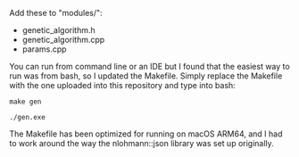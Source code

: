 Add these to "modules/":

- genetic_algorithm.h
- genetic_algorithm.cpp
- params.cpp

You can run from command line or an IDE but I found that the easiest way to run was from bash, so I updated the Makefile. Simply replace the Makefile with the one uploaded into this repository and type into bash:

`make gen`

`./gen.exe`

The Makefile has been optimized for running on macOS ARM64, and I had to work around the way the nlohmann::json library was set up originally. 
